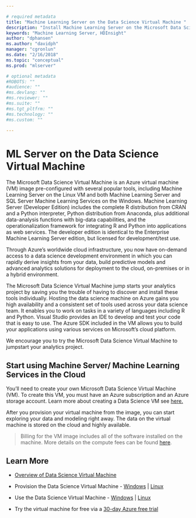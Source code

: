```yaml
---

# required metadata
title: "Machine Learning Server on the Data Science Virtual Machine "
description: "Install Machine Learning Server on the Microsoft Data Science Virtual Machine"
keywords: "Machine Learning Server, HDInsight"
author: "dphansen"
ms.author: "davidph"
manager: "cgronlun"
ms.date: "2/16/2018"
ms.topic: "conceptual"
ms.prod: "mlserver"

# optional metadata
#ROBOTS: ""
#audience: ""
#ms.devlang: ""
#ms.reviewer: ""
#ms.suite: ""
#ms.tgt_pltfrm: ""
#ms.technology: ""
#ms.custom: ""

---
```


# ML Server on the Data Science Virtual Machine

The Microsoft Data Science Virtual Machine is an Azure virtual machine (VM) image pre-configured with several popular tools, including Machine Learning Server on the Linux VM and both Machine Learning Server and SQL Server Machine Learning  Services on the Windows. Machine Learning Server (Developer Edition) includes the complete R distribution from CRAN and a Python interpreter, Python distribution from Anaconda,  plus additional data-analysis functions with big-data capabilities, and the operationalization framework for integrating R and Python into applications as web services. The developer edition is identical to the Enterprise Machine Learning Server edition, but licensed for development/test use.

Through Azure’s worldwide cloud infrastructure, you now have on-demand access to a data science development environment in which you can rapidly derive insights from your data, build predictive models and advanced analytics solutions for deployment to the cloud, on-premises or in a hybrid environment. 

The Microsoft Data Science Virtual Machine jump starts your analytics project by saving you the trouble of having to discover and install these tools individually. Hosting the data science machine on Azure gains you high availability and a consistent set of tools used across your data science team.   It enables you to work on tasks in a variety of languages including R and Python. Visual Studio provides an IDE to develop and test your code that is easy to use. The Azure SDK included in the VM allows you to build your applications using various services on Microsoft’s cloud platform. 

We encourage you to try the Microsoft Data Science Virtual Machine to jumpstart your analytics project. 

## Start using Machine Server/ Machine Learning Services in the Cloud

You’ll need to create your own Microsoft Data Science Virtual Machine (VM). To create this VM, you must have an Azure subscription and an Azure storage account. Learn more about creating a Data Science VM see [here.](https://docs.microsoft.com/azure/machine-learning/machine-learning-data-science-provision-vm)

After you provision your virtual machine from the image, you can start exploring your data and modeling right away. The data on the virtual machine is stored on the cloud and highly available. 

> Billing for the VM image includes all of the software installed on the machine. More details on the compute fees can be found  [here](https://azuremarketplace.microsoft.com/marketplace/apps/microsoft-ads.standard-data-science-vm).


## Learn More

+ [Overview of Data Science Virtual Machine](https://docs.microsoft.com/azure/machine-learning/machine-learning-data-science-virtual-machine-overview)

+ Provision the Data Science Virtual Machine - [Windows](https://docs.microsoft.com/azure/machine-learning/machine-learning-data-science-provision-vm) | [Linux](https://docs.microsoft.com/azure/machine-learning/machine-learning-data-science-dsvm-ubuntu-intro)

+ Use the Data Science Virtual Machine - [Windows](https://docs.microsoft.com/azure/machine-learning/machine-learning-data-science-vm-do-ten-things) | [Linux](https://docs.microsoft.com/azure/machine-learning/machine-learning-data-science-linux-dsvm-walkthrough)

+ Try the virtual machine for free via a [30-day Azure free trial](https://azure.microsoft.com/free/)

